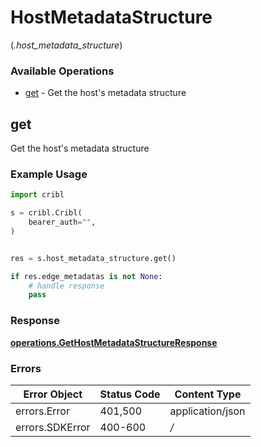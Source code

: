 # HostMetadataStructure
(*.host_metadata_structure*)

### Available Operations

* [get](#get) - Get the host's metadata structure

## get

Get the host's metadata structure

### Example Usage

```python
import cribl

s = cribl.Cribl(
    bearer_auth="",
)


res = s.host_metadata_structure.get()

if res.edge_metadatas is not None:
    # handle response
    pass
```


### Response

**[operations.GetHostMetadataStructureResponse](../../models/operations/gethostmetadatastructureresponse.md)**
### Errors

| Error Object     | Status Code      | Content Type     |
| ---------------- | ---------------- | ---------------- |
| errors.Error     | 401,500          | application/json |
| errors.SDKError  | 400-600          | */*              |
